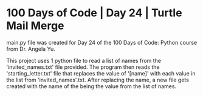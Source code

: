 # 100 Days of Code | Day 24 | Turtle Mail Merge

main.py file was created for Day 24 of the 100 Days of Code: Python course from Dr. Angela Yu. 

This project uses 1 python file to read a list of names from the 'invited_names.txt' file provided. The program then reads the 'starting_letter.txt' file that replaces the value of '[name]' with each value in the list from 'invited_names'.txt. After replacing the name, a new file gets created with the name of the being the value from the list of names.
